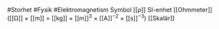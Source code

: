 #Storhet #Fysik #Elektromagnetism
Symbol [[ρ]]
SI-enhet [[Ohmmeter]] ([[Ω]] × [[m]] = [[kg]] × [[m]]<sup>3</sup> × [[A]]<sup>−2</sup> × [[s]]<sup>−3</sup>)
[[Skalär]]